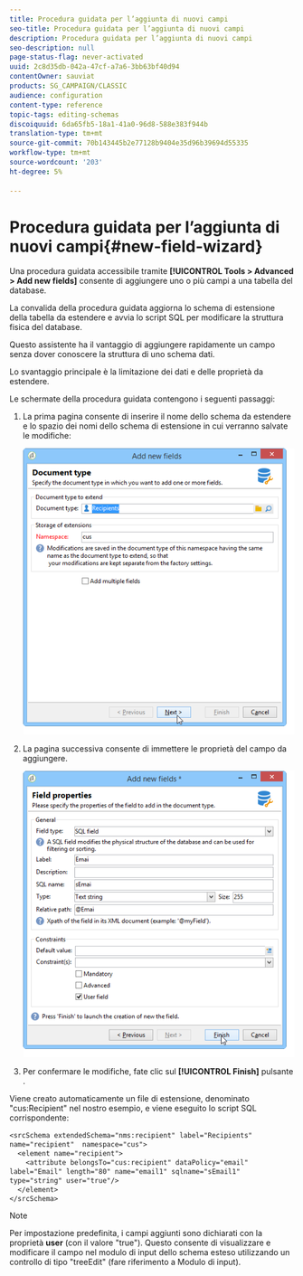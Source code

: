 ```yaml
---
title: Procedura guidata per l’aggiunta di nuovi campi
seo-title: Procedura guidata per l’aggiunta di nuovi campi
description: Procedura guidata per l’aggiunta di nuovi campi
seo-description: null
page-status-flag: never-activated
uuid: 2c8d35db-042a-47cf-a7a6-3bb63bf40d94
contentOwner: sauviat
products: SG_CAMPAIGN/CLASSIC
audience: configuration
content-type: reference
topic-tags: editing-schemas
discoiquuid: 6da65fb5-18a1-41a0-96d8-588e383f944b
translation-type: tm+mt
source-git-commit: 70b143445b2e77128b9404e35d96b39694d55335
workflow-type: tm+mt
source-wordcount: '203'
ht-degree: 5%

---
```



# Procedura guidata per l’aggiunta di nuovi campi{#new-field-wizard}

Una procedura guidata accessibile tramite **[!UICONTROL Tools > Advanced > Add new fields]** consente di aggiungere uno o più campi a una tabella del database.

La convalida della procedura guidata aggiorna lo schema di estensione della tabella da estendere e avvia lo script SQL per modificare la struttura fisica del database.

Questo assistente ha il vantaggio di aggiungere rapidamente un campo senza dover conoscere la struttura di uno schema dati.

Lo svantaggio principale è la limitazione dei dati e delle proprietà da estendere.

Le schermate della procedura guidata contengono i seguenti passaggi:

1. La prima pagina consente di inserire il nome dello schema da estendere e lo spazio dei nomi dello schema di estensione in cui verranno salvate le modifiche:

   ![](assets/d_ncs_integration_schema_addfield.png)

1. La pagina successiva consente di immettere le proprietà del campo da aggiungere.

   ![](assets/d_ncs_integration_schema_addfield2.png)

1. Per confermare le modifiche, fate clic sul **[!UICONTROL Finish]** pulsante .

Viene creato automaticamente un file di estensione, denominato &quot;cus:Recipient&quot; nel nostro esempio, e viene eseguito lo script SQL corrispondente:

```
<srcSchema extendedSchema="nms:recipient" label="Recipients" name="recipient"  namespace="cus">  
  <element name="recipient">    
    <attribute belongsTo="cus:recipient" dataPolicy="email" label="Email" length="80" name="email1" sqlname="sEmail1" type="string" user="true"/>  
  </element>
</srcSchema>
```

>[!NOTE]
>
>Per impostazione predefinita, i campi aggiunti sono dichiarati con la proprietà **user** (con il valore &quot;true&quot;). Questo consente di visualizzare e modificare il campo nel modulo di input dello schema esteso utilizzando un controllo di tipo &quot;treeEdit&quot; (fare riferimento a Modulo di input).

